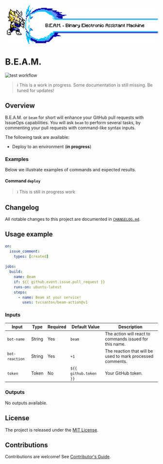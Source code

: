 [test-badge]: https://github.com/tvcsantos/beam-action/actions/workflows/test.yml/badge.svg

![beam](docs/images/vegeta_beam_text.png)

# B.E.A.M.

![test workflow][test-badge]

> ℹ️ This is a work in progress. Some documentation is still missing. Be tuned for updates! 

## Overview

B.E.A.M. or `beam` for short will enhance your GitHub pull requests with IssueOps capabilities. You will ask `beam` to perform several tasks,
by commenting your pull requests with command-like syntax inputs.

The following task are available:
- Deploy to an environment (**in progress**)

### Examples

Below we illustrate examples of commands and expected results.

#### Command `deploy`

> ℹ️ This is still in progress work

## Changelog

All notable changes to this project are documented in [`CHANGELOG.md`](CHANGELOG.md).

## Usage example

```yaml
on:
  issue_comment:
    types: [created]

jobs:
  build:
    name: Beam
    if: ${{ github.event.issue.pull_request }}
    runs-on: ubuntu-latest
    steps:
      - name: Beam at your service!
        uses: tvcsantos/beam-action@v1
```

### Inputs

| Input          | Type   | Required | Default Value         | Description                                                |
|----------------|--------|----------|-----------------------|------------------------------------------------------------|
| `bot-name`     | String | Yes      | `beam`                | The action will react to commands issued for this name.    |
| `bot-reaction` | String | Yes      | `+1`                  | The reaction that will be used to mark processed comments. |
| `token`        | Token  | No       | `${{ github.token }}` | Your GitHub token.                                         |

### Outputs

No outputs available.

## License

The project is released under the [MIT License](LICENSE.md).

## Contributions

Contributions are welcome! See [Contributor's Guide](CONTRIBUTING.md).
